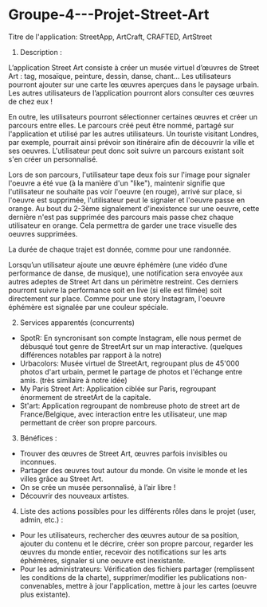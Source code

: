 # Groupe-4---Projet-Street-Art

Titre de l'application: StreetApp, ArtCraft, CRAFTED, ArtStreet

1. Description : 

L’application Street Art consiste à créer un musée virtuel d’œuvres de Street Art : tag, mosaïque, peinture, dessin, danse, chant…
Les utilisateurs pourront ajouter sur une carte les œuvres aperçues dans le paysage urbain. Les autres utilisateurs de l’application pourront alors consulter ces œuvres de chez eux !

En outre, les utilisateurs pourront sélectionner certaines œuvres et créer un parcours entre elles. Le parcours créé peut être nommé, partagé sur l'application et utilisé par les autres utilisateurs. Un touriste visitant Londres, par exemple, pourrait ainsi prévoir son itinéraire afin de découvrir la ville et ses oeuvres. L'utilisateur peut donc soit suivre un parcours existant soit s'en créer un personnalisé.

Lors de son parcours, l'utilisateur tape deux fois sur l'image pour signaler l'oeuvre a été vue (à la manière d'un "like"), maintenir signifie que l'utilisateur ne souhaite pas voir l'oeuvre (en rouge), arrivé sur place, si l'oeuvre est supprimée, l'utilisateur peut le signaler et l'oeuvre passe en orange. Au bout du 2-3ème signalement d'inexistence sur une oeuvre, cette dernière n'est pas supprimée des parcours mais passe chez chaque utilisateur en orange. Cela permettra de garder une trace visuelle des oeuvres supprimées.

La durée de chaque trajet est donnée, comme pour une randonnée.

Lorsqu’un utilisateur ajoute une œuvre éphémère (une vidéo d’une performance de danse, de musique), une notification sera envoyée aux autres adeptes de Street Art dans un périmètre restreint. Ces derniers pourront suivre la performance soit en live (si elle est filmée) soit directement sur place. Comme pour une story Instagram, l'oeuvre éphémère est signalée par une couleur spéciale.

2. Services apparentés (concurrents) 
- SpotR: En syncronisant son compte Instagram, elle nous permet de débusqué tout genre de StreetArt sur un map interactive. (quelques différences notables par rapport à la notre)
- Urbacolors: Musée virtuel de StreetArt, regroupant plus de 45'000 photos d'art urbain, permet le partage de photos et l'échange entre amis. (très similaire à notre idée)
- My Paris Street Art: Application ciblée sur Paris, regroupant énormement de streetArt de la capitale.
- St'art: Application regroupant de nombreuse photo de street art de France/Belgique, avec interaction entre les utilisateur, une map permettant de créer son propre parcours. 

3. Bénéfices :
- Trouver des œuvres de Street Art, œuvres parfois invisibles ou inconnues.
- Partager des œuvres tout autour du monde. On visite le monde et les villes grâce au Street Art.
- On se crée un musée personnalisé, à l’air libre !
- Découvrir des nouveaux artistes.

4. Liste des actions possibles pour les différents rôles dans le projet (user, admin, etc.) :  
- Pour les utilisateurs, rechercher des œuvres autour de sa position, ajouter du contenu et le décrire, créer son propre parcour, regarder les œuvres du monde entier, recevoir des notifications sur les arts éphémères, signaler si une oeuvre est inexistante.
- Pour les administrateurs: Vérification des fichiers partager (remplissent les conditions de la charte), supprimer/modifier les publications non-convenables, mettre à jour l'application, mettre à jour les cartes (oeuvre plus existante).
